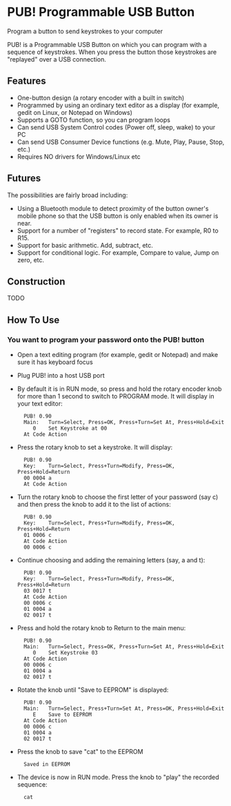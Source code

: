 PUB! Programmable USB Button
============================
Program a button to send keystrokes to your computer


PUB! is a Programmable USB Button on which you can program with a sequence of keystrokes. When you press the button those keystrokes are "replayed" over a USB connection.



Features
--------
- One-button design (a rotary encoder with a built in switch)
- Programmed by using an ordinary text editor as a display (for example, gedit on Linux, or Notepad on Windows)
- Supports a GOTO function, so you can program loops
- Can send USB System Control codes (Power off, sleep, wake) to your PC
- Can send USB Consumer Device functions (e.g. Mute, Play, Pause, Stop, etc.)
- Requires NO drivers for Windows/Linux etc


Futures
-------
The possibilities are fairly broad including:
- Using a Bluetooth module to detect proximity of the button owner's mobile phone so that the USB button is only enabled when its owner is near.
- Support for a number of "registers" to record state. For example, R0 to R15.
- Support for basic arithmetic. Add, subtract, etc.
- Support for conditional logic. For example, Compare to value, Jump on zero, etc.


Construction
------------

TODO

How To Use
----------
### You want to program your password onto the PUB! button
  - Open a text editing program (for example, gedit or Notepad) and make sure it has keyboard focus
  - Plug PUB! into a host USB port
  - By default it is in RUN mode, so press and hold the rotary encoder knob for more than 1 second to switch to PROGRAM mode. It will display in your text editor:

          PUB! 0.90
          Main:   Turn=Select, Press=OK, Press+Turn=Set At, Press+Hold=Exit
             0    Set Keystroke at 00
          At Code Action

  - Press the rotary knob to set a keystroke. It will display:

          PUB! 0.90
          Key:    Turn=Select, Press+Turn=Modify, Press=OK, Press+Hold=Return
          00 0004 a
          At Code Action

  - Turn the rotary knob to choose the first letter of your password (say c) and then press the knob to add it to the list of actions:

          PUB! 0.90
          Key:    Turn=Select, Press+Turn=Modify, Press=OK, Press+Hold=Return
          01 0006 c
          At Code Action
          00 0006 c

  - Continue choosing and adding the remaining letters (say, a and t):

          PUB! 0.90
          Key:    Turn=Select, Press+Turn=Modify, Press=OK, Press+Hold=Return
          03 0017 t
          At Code Action
          00 0006 c
          01 0004 a
          02 0017 t

  - Press and hold the rotary knob to Return to the main menu:

          PUB! 0.90
          Main:   Turn=Select, Press=OK, Press+Turn=Set At, Press+Hold=Exit
             0    Set Keystroke 03
          At Code Action
          00 0006 c
          01 0004 a
          02 0017 t

  - Rotate the knob until "Save to EEPROM" is displayed:

          PUB! 0.90
          Main:   Turn=Select, Press+Turn=Set At, Press=OK, Press+Hold=Exit
             E    Save to EEPROM
          At Code Action
          00 0006 c
          01 0004 a
          02 0017 t

  - Press the knob to save "cat" to the EEPROM

          Saved in EEPROM

  - The device is now in RUN mode. Press the knob to "play" the recorded sequence:

          cat

